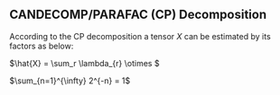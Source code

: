 ## CANDECOMP/PARAFAC (CP) Decomposition
According to the CP decomposition a tensor $X$ can be estimated by its factors as below:

$\hat{X} = \sum_r \lambda_{r} \otimes $

$\sum_{n=1}^{\infty} 2^{-n} = 1$
